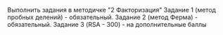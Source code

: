 Выполнить задания в методичке "2 Факторизация"
Задание 1 (метод пробных делений) - обязательный.
Задание 2 (метод Ферма) - обязательный.
Задание 3 (RSA - 300) - на дополнительные баллы
